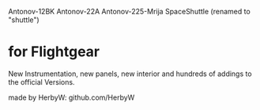 Antonov-12BK Antonov-22A Antonov-225-Mrija SpaceShuttle (renamed to "shuttle")

for Flightgear
================

New Instrumentation, new panels, new interior and hundreds of addings to the official Versions.

made by HerbyW: github.com/HerbyW
